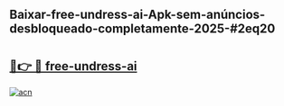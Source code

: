 ## Baixar-free-undress-ai-Apk-sem-anúncios-desbloqueado-completamente-2025-#2eq20

# <h2><a href="https://ainizakaria.my?title=free-undress-ai&ref=20M">🔗👉 🔴 free-undress-ai</a></h2>

[![acn](https://github.com/user-attachments/assets/0f9c940e-d8b0-45ae-aac7-cd30a18b3e1c)](https://ainizakaria.my?title=free-undress-ai&ref=20M)

